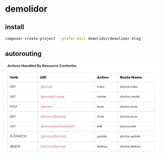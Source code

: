 # demolidor

## install
```bash
composer create-project --prefer-dist demolidor/demolidor blog
```

## autorouting
![REST](rest.png)
